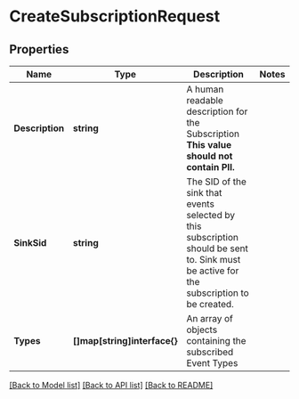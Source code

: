 # CreateSubscriptionRequest

## Properties

Name | Type | Description | Notes
------------ | ------------- | ------------- | -------------
**Description** | **string** | A human readable description for the Subscription **This value should not contain PII.** | 
**SinkSid** | **string** | The SID of the sink that events selected by this subscription should be sent to. Sink must be active for the subscription to be created. | 
**Types** | **[]map[string]interface{}** | An array of objects containing the subscribed Event Types | 

[[Back to Model list]](../README.md#documentation-for-models) [[Back to API list]](../README.md#documentation-for-api-endpoints) [[Back to README]](../README.md)


